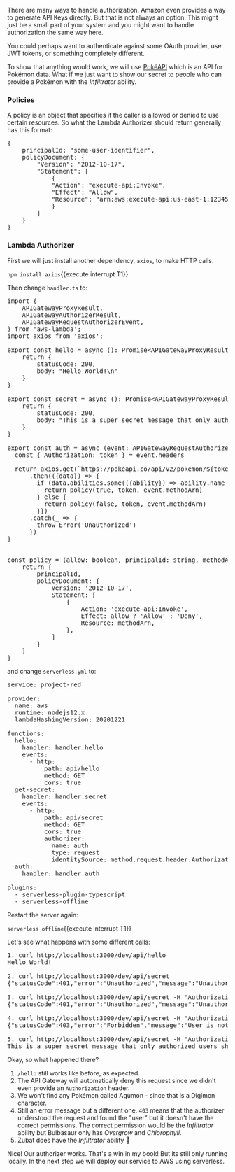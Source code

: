 There are many ways to handle authorization. Amazon even provides a way to generate API Keys directly. But that is not always an option. This might just be a small part of your system and you might want to handle authorization the same way here.

You could perhaps want to authenticate against some OAuth provider, use JWT tokens, or something completely different.

To show that anything would work, we will use [PokéAPI](https://pokeapi.co/) which is an API for Pokémon data. What if we just want to show our secret to people who can provide a Pokémon with the *Infiltrator* ability. 

### Policies
A policy is an object that specifies if the caller is allowed or denied to use certain resources. So what the Lambda Authorizer should return generally has this format:

<pre>
{
    principalId: "some-user-identifier",
    policyDocument: {
        "Version": "2012-10-17",
        "Statement": [
            {
            "Action": "execute-api:Invoke",
            "Effect": "Allow",
            "Resource": "arn:aws:execute-api:us-east-1:123456789012:ivdtdhp7b5/ESTestInvoke-stage/GET/"
            }
        ]
    }
}
</pre>

### Lambda Authorizer
First we will just install another dependency, `axios`, to make HTTP calls.

`npm install axios`{{execute interrupt T1}}


Then change `handler.ts` to:

<pre class="file" data-filename="project-red/handler.ts" data-target="replace">
import { 
    APIGatewayProxyResult, 
    APIGatewayAuthorizerResult,
    APIGatewayRequestAuthorizerEvent,
} from 'aws-lambda';
import axios from 'axios';

export const hello = async (): Promise&lt;APIGatewayProxyResult&gt; => {
    return {
        statusCode: 200,
        body: "Hello World!\n"
    }
}

export const secret = async (): Promise&lt;APIGatewayProxyResult&gt; => {
    return {
        statusCode: 200,
        body: "This is a super secret message that only authorized users should see!\n"
    }
}

export const auth = async (event: APIGatewayRequestAuthorizerEvent): Promise&lt;APIGatewayAuthorizerResult&gt; => {
  const { Authorization: token } = event.headers
  
  return axios.get(`https://pokeapi.co/api/v2/pokemon/${token}`)
      .then(({data}) => {
        if (data.abilities.some(({ability}) => ability.name === "infiltrator")) {
          return policy(true, token, event.methodArn)
        } else {
          return policy(false, token, event.methodArn)
        }})
      .catch(_ => {
        throw Error('Unauthorized')
      })
}


const policy = (allow: boolean, principalId: string, methodArn: string) => {
    return {
        principalId,
        policyDocument: {
            Version: '2012-10-17',
            Statement: [
                {
                    Action: 'execute-api:Invoke',
                    Effect: allow ? 'Allow' : 'Deny',
                    Resource: methodArn,
                },
            ]
        }
    }
}
</pre>

and change `serverless.yml` to:

<pre class="file" data-filename="project-red/serverless.yml" data-target="replace">
service: project-red

provider:
  name: aws
  runtime: nodejs12.x
  lambdaHashingVersion: 20201221

functions:
  hello:
    handler: handler.hello
    events:
      - http:
          path: api/hello
          method: GET
          cors: true
  get-secret:
    handler: handler.secret
    events:
      - http:
          path: api/secret
          method: GET
          cors: true
          authorizer:
            name: auth
            type: request
            identitySource: method.request.header.Authorization
  auth:
    handler: handler.auth

plugins:
  - serverless-plugin-typescript
  - serverless-offline
</pre>


Restart the server again:

`serverless offline`{{execute interrupt T1}}

Let's see what happens with some different calls:
<pre>
1. curl http://localhost:3000/dev/api/hello
Hello World!

2. curl http://localhost:3000/dev/api/secret
{"statusCode":401,"error":"Unauthorized","message":"Unauthorized"}

3. curl http://localhost:3000/dev/api/secret -H "Authorization: agumon"
{"statusCode":401,"error":"Unauthorized","message":"Unauthorized"}

4. curl http://localhost:3000/dev/api/secret -H "Authorization: bulbasaur"
{"statusCode":403,"error":"Forbidden","message":"User is not authorized to access this resource"}

5. curl http://localhost:3000/dev/api/secret -H "Authorization: zubat"
This is a super secret message that only authorized users should see!
</pre>

Okay, so what happened there? 

1. `/hello` still works like before, as expected.
2. The API Gateway will automatically deny this request since we didn't even provide an `Authorization` header.
3. We won't find any Pokémon called Agumon - since that is a Digimon character.
4. Still an error message but a different one. `403` means that the authorizer understood the request and found the "user" but it doesn't have the correct permissions. The correct permission would be the *Infiltrator* ability but Bulbasaur only has *Overgrow* and *Chlorophyll*. 
5. Zubat does have the *Infiltrator* ability 🎉


Nice! Our authorizer works. That's a win in my book! But its still only running locally. In the next step we will deploy our service to AWS using serverless.